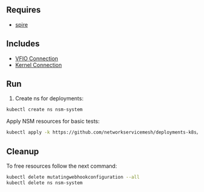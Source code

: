 ## Requires

- [spire](../spire)

## Includes

- [VFIO Connection](../use-cases/Vfio2Noop)
- [Kernel Connection](../use-cases/SriovKernel2Noop)

## Run

1. Create ns for deployments:
```bash
kubectl create ns nsm-system
```

Apply NSM resources for basic tests:
```bash
kubectl apply -k https://github.com/networkservicemesh/deployments-k8s/examples/sriov?ref=7579c470d0d907ab6197730c586b05cf07de484c
```

## Cleanup

To free resources follow the next command:
```bash
kubectl delete mutatingwebhookconfiguration --all
kubectl delete ns nsm-system
```
